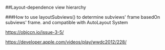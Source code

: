##Layout-dependence view hierarchy

###How to use layoutSubviews() to determine subviews' frame basedOn subviews' frame. and compatible with AutoLayout System

https://objccn.io/issue-3-5/

https://developer.apple.com/videos/play/wwdc2012/228/

